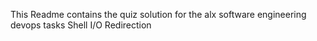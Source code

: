 This Readme contains the quiz solution for the alx software engineering devops tasks Shell I/O Redirection
